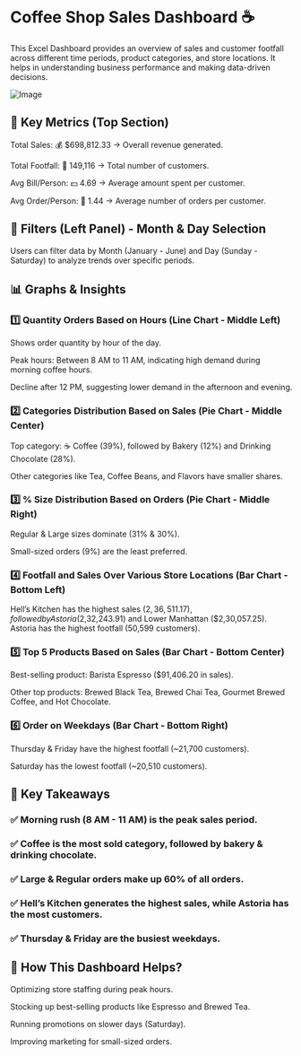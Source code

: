 # Coffee Shop Sales Dashboard ☕
This Excel Dashboard provides an overview of sales and customer footfall across different time periods, product categories, and store locations. It helps in understanding business performance and making data-driven decisions.

![Image](https://github.com/user-attachments/assets/96e5f054-c707-4eaa-88b7-f8b551d24437)

## 🔹 Key Metrics (Top Section)

Total Sales: 💰 $698,812.33 → Overall revenue generated.

Total Footfall: 🚶 149,116 → Total number of customers.

Avg Bill/Person: 💵 4.69 → Average amount spent per customer.

Avg Order/Person: 🛒 1.44 → Average number of orders per customer.

## 📅 Filters (Left Panel) - Month & Day Selection

Users can filter data by Month (January - June) and Day (Sunday - Saturday) to analyze trends over specific periods.

## 📊 Graphs & Insights
### 1️⃣ Quantity Orders Based on Hours (Line Chart - Middle Left)

Shows order quantity by hour of the day.

Peak hours: Between 8 AM to 11 AM, indicating high demand during morning coffee hours.

Decline after 12 PM, suggesting lower demand in the afternoon and evening.

### 2️⃣ Categories Distribution Based on Sales (Pie Chart - Middle Center)

Top category: ☕ Coffee (39%), followed by Bakery (12%) and Drinking Chocolate (28%).

Other categories like Tea, Coffee Beans, and Flavors have smaller shares.

### 3️⃣ % Size Distribution Based on Orders (Pie Chart - Middle Right)

Regular & Large sizes dominate (31% & 30%).

Small-sized orders (9%) are the least preferred.

### 4️⃣ Footfall and Sales Over Various Store Locations (Bar Chart - Bottom Left)
Hell’s Kitchen has the highest sales ($2,36,511.17), followed by Astoria ($2,32,243.91) and Lower Manhattan ($2,30,057.25).
Astoria has the highest footfall (50,599 customers).

### 5️⃣ Top 5 Products Based on Sales (Bar Chart - Bottom Center)

Best-selling product: Barista Espresso ($91,406.20 in sales).

Other top products: Brewed Black Tea, Brewed Chai Tea, Gourmet Brewed Coffee, and Hot Chocolate.

### 6️⃣ Order on Weekdays (Bar Chart - Bottom Right)

Thursday & Friday have the highest footfall (~21,700 customers).

Saturday has the lowest footfall (~20,510 customers).

## 📌 Key Takeaways

### ✅ Morning rush (8 AM - 11 AM) is the peak sales period.

### ✅ Coffee is the most sold category, followed by bakery & drinking chocolate.

### ✅ Large & Regular orders make up 60% of all orders.

### ✅ Hell’s Kitchen generates the highest sales, while Astoria has the most customers.

### ✅ Thursday & Friday are the busiest weekdays.

## 📢 How This Dashboard Helps?

Optimizing store staffing during peak hours.

Stocking up best-selling products like Espresso and Brewed Tea.

Running promotions on slower days (Saturday).

Improving marketing for small-sized orders.
